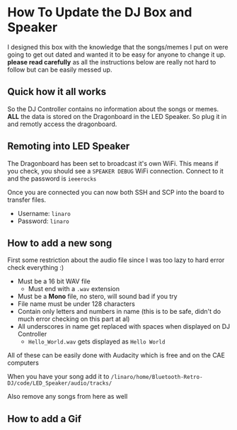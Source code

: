 # How To Update the DJ Box and Speaker

I designed this box with the knowledge that the songs/memes I put on were going to get out dated and wanted it to be easy for anyone to change it up. **please read carefully** as all the instructions below are really not hard to follow but can be easily messed up.

## Quick how it all works

So the DJ Controller contains no information about the songs or memes. **ALL** the data is stored on the Dragonboard in the LED Speaker. So plug it in and remotly access the dragonboard.

## Remoting into LED Speaker

The Dragonboard has been set to broadcast it's own WiFi. This means if you check, you should see a `SPEAKER DEBUG` WiFi connection. Connect to it and the password is `ieeerocks`

Once you are connected you can now both SSH and SCP into the board to transfer files.

- Username: `linaro`
- Password: `linaro`

## How to add a new song

First some restriction about the audio file since I was too lazy to hard error check everything :)

- Must be a 16 bit WAV file
  - Must end with a `.wav` extension
- Must be a **Mono** file, no stero, will sound bad if you try
- File name must be under 128 characters
- Contain only letters and numbers in name (this is to be safe, didn't do much error checking on this part at al)
- All underscores in name get replaced with spaces when displayed on DJ Controller
  - `Hello_World.wav` gets displayed as `Hello World`

All of these can be easily done with Audacity which is free and on the CAE computers

When you have your song add it to `/linaro/home/Bluetooth-Retro-DJ/code/LED_Speaker/audio/tracks/`

Also remove any songs from here as well

## How to add a Gif

